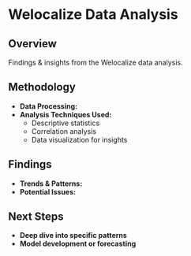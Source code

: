 # Welocalize Data Analysis 

## Overview  
Findings & insights from the Welocalize data analysis.

## Methodology  
- **Data Processing:**   
- **Analysis Techniques Used:**  
  - Descriptive statistics  
  - Correlation analysis  
  - Data visualization for insights  

## Findings  
- **Trends & Patterns:**  
- **Potential Issues:**  

## Next Steps  
- **Deep dive into specific patterns** 
- **Model development or forecasting** 

